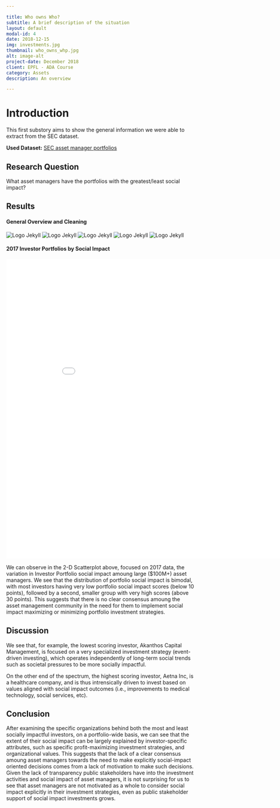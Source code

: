```yaml
---

title: Who owns Who? 
subtitle: A brief description of the situation
layout: default
modal-id: 4
date: 2018-12-15
img: investments.jpg
thumbnail: who_owns_whp.jpg
alt: image-alt
project-date: December 2018
client: EPFL - ADA Course
category: Assets
description: An overview 

---
```


# Introduction
This first substory aims to show the general information we were able to extract from the SEC dataset.

**Used Dataset:** [SEC asset manager portfolios](https://www.sec.gov/cgi-bin/browse-edgar?company=&CIK=&type=13F&owner=include&count=40&action=getcurrent)


## Research Question
What asset managers have the portfolios with the greatest/least social impact?

## Results 

#### General Overview and Cleaning


![Logo Jekyll]({{site.baseurl}}/img/portfolio/a.png)
![Logo Jekyll]({{site.baseurl}}/img/portfolio/b.png)
![Logo Jekyll]({{site.baseurl}}/img/portfolio/c.png)
![Logo Jekyll]({{site.baseurl}}/img/portfolio/d.png)
![Logo Jekyll]({{site.baseurl}}/img/portfolio/e.png)


#### 2017 Investor Portfolios by Social Impact

<iframe width="900" height="800" frameborder="0" scrolling="no" src="//plot.ly/~mike.jiao/10.embed"></iframe>

We can observe in the 2-D Scatterplot above, focused on 2017 data, the variation in Investor Portfolio social impact amoung large ($100M+) asset managers. We see that the distribution of portfolio social impact is bimodal, with most investors having very low portfolio social impact scores (below 10 points), followed by a second, smaller group with very high scores (above 30 points). This suggests that there is no clear consensus amoung the asset management community in the need for them to implement social impact maximizing or minimizing portfolio investment strategies. 

## Discussion 
We see that, for example, the lowest scoring investor, Akanthos Capital Management, is focused on a very specialized investment strategy (event-driven investing), which operates independently of long-term social trends such as societal pressures to be more socially impactful. 

On the other end of the spectrum, the highest scoring investor, Aetna Inc, is a healthcare company, and is thus intrensically driven to invest based on values aligned with social impact outcomes (i.e., improvements to medical technology, social services, etc).

## Conclusion

After examining the specific organizations behind both the most and least socially impactful investors, on a portfolio-wide basis, we can see that the extent of their social impact can be largely explained by investor-specific attributes, such as specific profit-maximizing investment strategies, and organizational values. This suggests that the lack of a clear consensus amoung asset managers towards the need to make explicitly social-impact oriented decisions comes from a lack of motivation to make such decisions. Given the lack of transparency public stakeholders have into the investment activities and social impact of asset managers, it is not surprising for us to see that asset managers are not motivated as a whole to consider social impact explicitly in their investment strategies, even as public stakeholder support of social impact investments grows.
